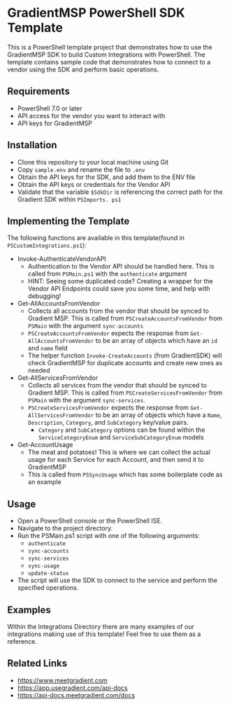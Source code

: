 # GradientMSP PowerShell SDK Template
This is a PowerShell template project that demonstrates how to use the GradientMSP SDK to build Custom 
Integrations with PowerShell. The 
template contains sample code that demonstrates how to connect to a vendor using the SDK and perform basic operations.

## Requirements
- PowerShell 7.0 or later
- API access for the vendor you want to interact with
- API keys for GradientMSP

## Installation
- Clone this repository to your local machine using Git
- Copy `sample.env` and rename the file to `.env`
- Obtain the API keys for the SDK, and add them to the ENV file
- Obtain the API keys or credentials for the Vendor API
- Validate that the variable `$SdkDir` is referencing the correct path for the Gradient SDK within `PSImports.
  ps1` 

## Implementing the Template
The following functions are available in this template(found in `PSCustomIntegrations.ps1`):
- Invoke-AuthenticateVendorAPI
  - Authentication to the Vendor API should be handled here. This is called from `PSMain.ps1` with the 
    `authenticate` argument
  - HINT: Seeing some duplicated code? Creating a wrapper for the Vendor API Endpoints could save you some time, and 
    help with debugging!
- Get-AllAccountsFromVendor
  - Collects all accounts from the vendor that should be synced to Gradient MSP. This is called from 
    `PSCreateAccountsFromVendor` from `PSMain` with the argument `sync-accounts`
  - `PSCreateAccountsFromVendor` expects the response from `Get-AllAccountsFromVendor` to be an array of objects 
    which have an `id` and `name` field
  - The helper function `Invoke-CreateAccounts` (from GradientSDK) will check GradientMSP for duplicate accounts and 
    create new ones as needed
- Get-AllServicesFromVendor
  - Collects all services from the vendor that should be synced to Gradient MSP. This is called from 
    `PSCreateServicesFromVendor` from `PSMain` with the argument `sync-services`.
  - `PSCreateServicesFromVendor` expects the response from `Get-AllServicesFromVendor` to be an array of objects 
    which have a `Name`, `Description`, `Category`, and `SubCategory` key/value pairs.
    - `Category` and `SubCategory` options can be found within the `ServiceCategoryEnum` and 
      `ServiceSubCategoryEnum` models
- Get-AccountUsage
  - The meat and potatoes! This is where we can collect the actual usage for each Service for each Account, and then 
    send it to GradientMSP
  - This is called from `PSSyncUsage` which has some boilerplate code as an example
  
## Usage
- Open a PowerShell console or the PowerShell ISE.
- Navigate to the project directory.
- Run the PSMain.ps1 script with one of the following arguments:
  - `authenticate`
  - `sync-accounts`
  - `sync-services`
  - `sync-usage`
  - `update-status`
- The script will use the SDK to connect to the service and perform the specified operations.


## Examples
Within the Integrations Directory there are many examples of our integrations making use of this template! Feel free 
to use them as a reference.

## Related Links

* https://www.meetgradient.com
* https://app.usegradient.com/api-docs
* https://api-docs.meetgradient.com/docs
